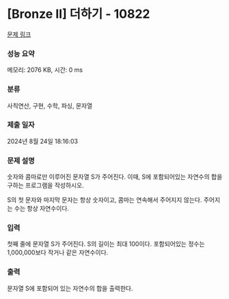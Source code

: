 # [Bronze II] 더하기 - 10822 

[문제 링크](https://www.acmicpc.net/problem/10822) 

### 성능 요약

메모리: 2076 KB, 시간: 0 ms

### 분류

사칙연산, 구현, 수학, 파싱, 문자열

### 제출 일자

2024년 8월 24일 18:16:03

### 문제 설명

<p>숫자와 콤마로만 이루어진 문자열 S가 주어진다. 이때, S에 포함되어있는 자연수의 합을 구하는 프로그램을 작성하시오.</p>

<p>S의 첫 문자와 마지막 문자는 항상 숫자이고, 콤마는 연속해서 주어지지 않는다. 주어지는 수는 항상 자연수이다.</p>

### 입력 

 <p>첫째 줄에 문자열 S가 주어진다. S의 길이는 최대 100이다. 포함되어있는 정수는 1,000,000보다 작거나 같은 자연수이다.</p>

### 출력 

 <p>문자열 S에 포함되어 있는 자연수의 합을 출력한다.</p>

